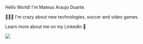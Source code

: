 Hello World! 
I'm Mateus Araujo Duarte.

🧑🏾‍💻 I'm crazy about new technologies, soccer and video games.

Learn more about me on my LinkedIn 🙂

<a href="https://www.linkedin.com/in/mateeusduarte/" target="_blank" rel="noopener noreferrer"> <img src="https://img.shields.io/badge/LinkedIn-0077B5?style=for-the-badge&logo=linkedin&logoColor=white" /> </a>

